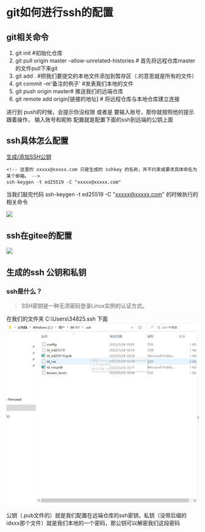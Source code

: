 #  git如何进行ssh的配置

## git相关命令

1. git init #初始化仓库
2. git pull origin master –allow-unrelated-histories # 首先将远程仓库master的文件pull下来git 
3. git add . #把我们要提交的本地文件添加到暂存区（.的意思就是所有的文件）
4. git commit -m'备注的例子'  #发表我们本地的文件
5. git push origin master# 推送我们的远端仓库
6. git remote add origin[链接的地址] # 将远程仓库与本地仓库建立连接 

进行到 push的时候，会提示你没权限 或者是 要输入账号，那你就按照他的提示跟着操作，
输入账号和昵称
配置就是配置下面的ssh到远端的公钥上面

## ssh具体怎么配置

[生成/添加SSH公钥](https://gitee.com/help/articles/4181#article-header0)

```git 
<!-- 这里的 xxxxx@xxxxx.com 只是生成的 sshkey 的名称，并不约束或要求具体命名为某个邮箱。 -->
ssh-keygen -t ed25519 -C "xxxxx@xxxxx.com"  
```

当我们敲完代码 ssh-keygen -t ed25519 -C "xxxxx@xxxxx.com"  的时候执行的相关命令

![](https://images.gitee.com/uploads/images/2021/0827/165113_8e58f0e1_551147.png
)


## ssh在gitee的配置
![](https://images.gitee.com/uploads/images/2018/0814/233212_29a62378_551147.png
)

## 生成的ssh 公钥和私钥
### ssh是什么？
>SSH密钥是一种无须密码登录Linux实例的认证方式。

在我们的文件夹 C:\Users\34825\.ssh 下面
![.ssh文件夹](./images/.ssh文件夹.jpg)


公钥（.pub文件的）就是我们配置在远端仓库的ssh密钥，私钥（没带后缀的idxxx那个文件）就是我们本地的一个密码，那公钥可以解密我们这段密码

